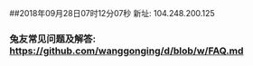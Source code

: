 ##2018年09月28日07时12分07秒 新址: 104.248.200.125
### 兔友常见问题及解答: https://github.com/wanggonging/d/blob/w/FAQ.md
